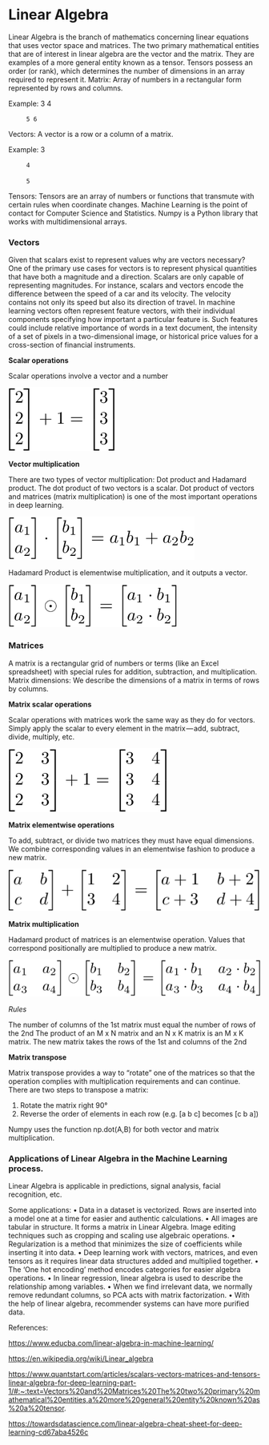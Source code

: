
# Linear Algebra

Linear Algebra is the branch of mathematics concerning linear equations that uses vector space and matrices.
The two primary mathematical entities that are of interest in linear algebra are the vector and the matrix. They are examples of a more general entity known as a tensor. Tensors possess an order (or rank), which determines the number of dimensions in an array required to represent it.
Matrix: Array of numbers in a rectangular form represented by rows and columns.

Example: 3 4

         5 6

Vectors: A vector is a row or a column of a matrix.

Example: 3

	     4
                
	     5

Tensors:  Tensors are an array of numbers or functions that transmute with certain rules when coordinate changes.
Machine Learning is the point of contact for Computer Science and Statistics.
Numpy is a Python library that works with multidimensional arrays.
	

### Vectors

Given that scalars exist to represent values why are vectors necessary? One of the primary use cases for vectors is to represent physical quantities that have both a magnitude and a direction. Scalars are only capable of representing magnitudes.
For instance, scalars and vectors encode the difference between the speed of a car and its velocity. The velocity contains not only its speed but also its direction of travel. 
In machine learning vectors often represent feature vectors, with their individual components specifying how important a particular feature is. Such features could include relative importance of words in a text document, the intensity of a set of pixels in a two-dimensional image, or historical price values for a cross-section of financial instruments.

**Scalar operations**

Scalar operations involve a vector and a number



![linear%20algebra_scalar%20operations.png](../assets/linear%20algebra_scalar%20operations.png)

**Vector multiplication**

There are two types of vector multiplication: Dot product and Hadamard product.
The dot product of two vectors is a scalar. Dot product of vectors and matrices (matrix multiplication) is one of the most important operations in deep learning.


![linear%20algebra_dot%20product.png](../assets/linear%20algebra_dot%20product.png)

Hadamard Product is elementwise multiplication, and it outputs a vector.

![linear%20algebra_hadamard%20product.png](../assets/linear%20algebra_hadamard%20product.png)


### Matrices


A matrix is a rectangular grid of numbers or terms (like an Excel spreadsheet) with special rules for addition, subtraction, and multiplication.
Matrix dimensions: We describe the dimensions of a matrix in terms of rows by columns.

**Matrix scalar operations**

Scalar operations with matrices work the same way as they do for vectors. 
Simply apply the scalar to every element in the matrix — add, subtract, divide, multiply, etc.



![matrix_scalar%20operations.png](../assets/matrix_scalar%20operations.png)

**Matrix elementwise operations**

To add, subtract, or divide two matrices they must have equal dimensions. 
We combine corresponding values in an elementwise fashion to produce a new matrix.


![matrix_elementwise%20operations.png](../assets/matrix_elementwise%20operations.png)

**Matrix multiplication**

Hadamard product of matrices is an elementwise operation. 
Values that correspond positionally are multiplied to produce a new matrix.


![matrix_hadamard%20operations.png](../assets/matrix_hadamard%20operations.png)

*Rules*

The number of columns of the 1st matrix must equal the number of rows of the 2nd 
The product of an M x N matrix and an N x K matrix is an M x K matrix. 
The new matrix takes the rows of the 1st and columns of the 2nd

**Matrix transpose**

Matrix transpose provides a way to “rotate” one of the matrices so that the operation complies with multiplication requirements and can continue. 
There are two steps to transpose a matrix: 

1. Rotate the matrix right 90° 
2. Reverse the order of elements in each row (e.g. [a b c] becomes [c b a])

Numpy uses the function np.dot(A,B) for both vector and matrix multiplication.


### Applications of Linear Algebra in the Machine Learning process.

Linear Algebra is applicable in predictions, signal analysis, facial recognition, etc.

Some applications:
•	Data in a dataset is vectorized. Rows are inserted into a model one at a time for easier and authentic calculations.
•	All images are tabular in structure. It forms a matrix in Linear Algebra. Image editing techniques such as cropping and scaling use algebraic operations.
•	Regularization is a method that minimizes the size of coefficients while inserting it into data.
•	Deep learning work with vectors, matrices, and even tensors as it requires linear data structures added and multiplied together.
•	The ‘One hot encoding’ method encodes categories for easier algebra operations.
•	In linear regression, linear algebra is used to describe the relationship among variables.
•	When we find irrelevant data, we normally remove redundant columns, so PCA acts with matrix factorization.
•	With the help of linear algebra, recommender systems can have more purified data.



References:

https://www.educba.com/linear-algebra-in-machine-learning/

https://en.wikipedia.org/wiki/Linear_algebra

https://www.quantstart.com/articles/scalars-vectors-matrices-and-tensors-linear-algebra-for-deep-learning-part-1/#:~:text=Vectors%20and%20Matrices%20The%20two%20primary%20mathematical%20entities,a%20more%20general%20entity%20known%20as%20a%20tensor.

https://towardsdatascience.com/linear-algebra-cheat-sheet-for-deep-learning-cd67aba4526c

